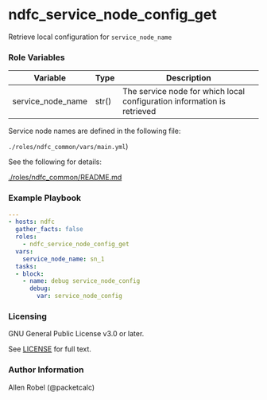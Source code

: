 # ndfc_service_node_config_get

Retrieve local configuration for ``service_node_name``

### Role Variables

Variable          | Type  | Description
------------------|-------|----------------------------------------
service_node_name | str() | The service node for which local configuration information is retrieved

Service node names are defined in the following file:

``./roles/ndfc_common/vars/main.yml``)

See the following for details:

[./roles/ndfc_common/README.md](https://github.com/allenrobel/ndfc-roles/tree/master/roles/ndfc_common/README.md)


### Example Playbook

```yaml
---
- hosts: ndfc
  gather_facts: false
  roles:
    - ndfc_service_node_config_get
  vars:
    service_node_name: sn_1
  tasks:
  - block:
    - name: debug service_node_config
      debug:
        var: service_node_config
```

### Licensing

GNU General Public License v3.0 or later.

See [LICENSE](https://www.gnu.org/licenses/gpl-3.0.txt) for full text.

### Author Information

Allen Robel (@packetcalc)
